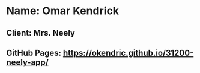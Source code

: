# Name: Omar Kendrick
## Client: Mrs. Neely
## GitHub Pages: https://okendric.github.io/31200-neely-app/

